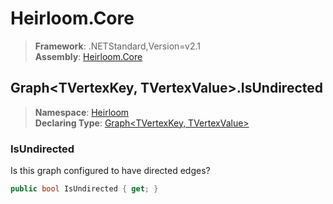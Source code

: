 # Heirloom.Core

> **Framework**: .NETStandard,Version=v2.1  
> **Assembly**: [Heirloom.Core][0]  

## Graph\<TVertexKey, TVertexValue>.IsUndirected

> **Namespace**: [Heirloom][0]  
> **Declaring Type**: [Graph\<TVertexKey, TVertexValue>][1]  

### IsUndirected

Is this graph configured to have directed edges?

```cs
public bool IsUndirected { get; }
```

[0]: ../../../Heirloom.Core.md
[1]: ../Graph[TVertexKey,TVertexValue].md
